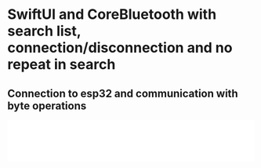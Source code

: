 # SwiftUI and CoreBluetooth with search list, connection/disconnection and no repeat in search
## Connection to esp32 and communication with byte operations

<img src=https://raw.githubusercontent.com/purpln/purpln/main/images/bluetooth1.png/>
